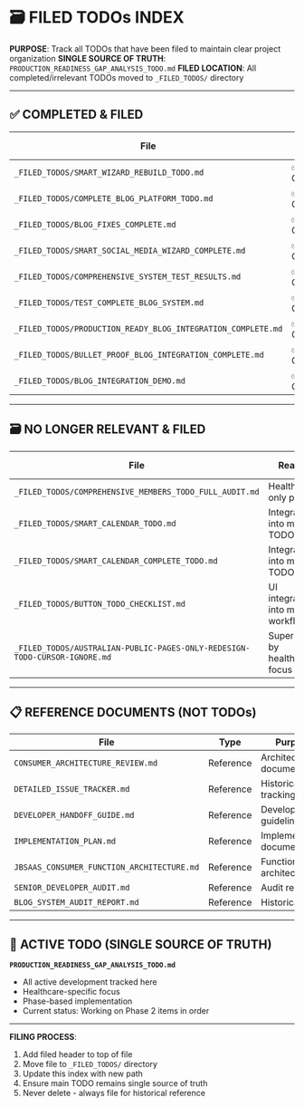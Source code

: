 # 🗃️ FILED TODOs INDEX

**PURPOSE**: Track all TODOs that have been filed to maintain clear project organization
**SINGLE SOURCE OF TRUTH**: `PRODUCTION_READINESS_GAP_ANALYSIS_TODO.md`
**FILED LOCATION**: All completed/irrelevant TODOs moved to `_FILED_TODOS/` directory

---

## ✅ COMPLETED & FILED

| File | Status | Implementation | Date Filed |
|------|--------|---------------|------------|
| `_FILED_TODOS/SMART_WIZARD_REBUILD_TODO.md` | ✅ COMPLETED | `HealthcareBlogEmbedWizard.tsx` | 2025-01-24 |
| `_FILED_TODOS/COMPLETE_BLOG_PLATFORM_TODO.md` | ✅ COMPLETED | Healthcare Blog Embed System | 2025-01-24 |
| `_FILED_TODOS/BLOG_FIXES_COMPLETE.md` | ✅ COMPLETED | Historical fix record | 2025-01-24 |
| `_FILED_TODOS/SMART_SOCIAL_MEDIA_WIZARD_COMPLETE.md` | ✅ COMPLETED | Social media setup wizard | 2025-01-24 |
| `_FILED_TODOS/COMPREHENSIVE_SYSTEM_TEST_RESULTS.md` | ✅ COMPLETED | System testing completed | 2025-01-24 |
| `_FILED_TODOS/TEST_COMPLETE_BLOG_SYSTEM.md` | ✅ COMPLETED | Blog system testing | 2025-01-24 |
| `_FILED_TODOS/PRODUCTION_READY_BLOG_INTEGRATION_COMPLETE.md` | ✅ COMPLETED | Blog integration finished | 2025-01-24 |
| `_FILED_TODOS/BULLET_PROOF_BLOG_INTEGRATION_COMPLETE.md` | ✅ COMPLETED | Blog integration bulletproofed | 2025-01-24 |
| `_FILED_TODOS/BLOG_INTEGRATION_DEMO.md` | ✅ COMPLETED | Blog demo documentation | 2025-01-24 |

---

## 🗃️ NO LONGER RELEVANT & FILED

| File | Reason | Date Filed |
|------|--------|------------|
| `_FILED_TODOS/COMPREHENSIVE_MEMBERS_TODO_FULL_AUDIT.md` | Healthcare-only pivot | 2025-01-24 |
| `_FILED_TODOS/SMART_CALENDAR_TODO.md` | Integrated into main TODO | 2025-01-24 |
| `_FILED_TODOS/SMART_CALENDAR_COMPLETE_TODO.md` | Integrated into main TODO | 2025-01-24 |
| `_FILED_TODOS/BUTTON_TODO_CHECKLIST.md` | UI integrated into main workflow | 2025-01-24 |
| `_FILED_TODOS/AUSTRALIAN-PUBLIC-PAGES-ONLY-REDESIGN-TODO-CURSOR-IGNORE.md` | Superseded by healthcare focus | 2025-01-24 |

---

## 📋 REFERENCE DOCUMENTS (NOT TODOs)

| File | Type | Purpose |
|------|------|---------|
| `CONSUMER_ARCHITECTURE_REVIEW.md` | Reference | Architecture documentation |
| `DETAILED_ISSUE_TRACKER.md` | Reference | Historical issue tracking |
| `DEVELOPER_HANDOFF_GUIDE.md` | Reference | Development guidelines |
| `IMPLEMENTATION_PLAN.md` | Reference | Implementation documentation |
| `JBSAAS_CONSUMER_FUNCTION_ARCHITECTURE.md` | Reference | Function architecture |
| `SENIOR_DEVELOPER_AUDIT.md` | Reference | Audit report |
| `BLOG_SYSTEM_AUDIT_REPORT.md` | Reference | Historical audit |

---

## 🎯 ACTIVE TODO (SINGLE SOURCE OF TRUTH)

**`PRODUCTION_READINESS_GAP_ANALYSIS_TODO.md`**
- All active development tracked here
- Healthcare-specific focus
- Phase-based implementation
- Current status: Working on Phase 2 items in order

---

**FILING PROCESS**:
1. Add filed header to top of file
2. Move file to `_FILED_TODOS/` directory
3. Update this index with new path
4. Ensure main TODO remains single source of truth
5. Never delete - always file for historical reference 